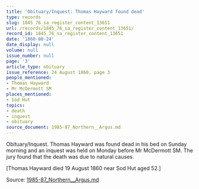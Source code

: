 ```yaml
---
title: 'Obituary/Inquest: Thomas Hayward found dead'
type: records
slug: 1845_76_sa_register_content_13651
url: /records/1845_76_sa_register_content_13651/
record_id: 1845_76_sa_register_content_13651
date: '1860-08-24'
date_display: null
volume: null
issue_number: null
page: '3'
article_type: obituary
issue_reference: 24 August 1860, page 3
people_mentioned:
- Thomas Hayward
- Mr McDermott SM
places_mentioned:
- Sod Hut
topics:
- death
- inquest
- obituary
source_document: 1985-87_Northern__Argus.md
---
```


Obituary/Inquest.  Thomas Hayward was found dead in his bed on Sunday morning and an inquest was held on Monday before Mr McDermott SM.  The jury found that the death was due to natural causes.

[Thomas Hayward died 19 August 1860 near Sod Hut aged 52.]

Source: [1985-87_Northern__Argus.md](/downloads/markdown/1985-87_Northern__Argus.md)

